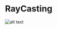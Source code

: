# RayCasting

![alt text](https://github.com/janssenandrew/RayCasting/blob/master/assets/raycast.png)